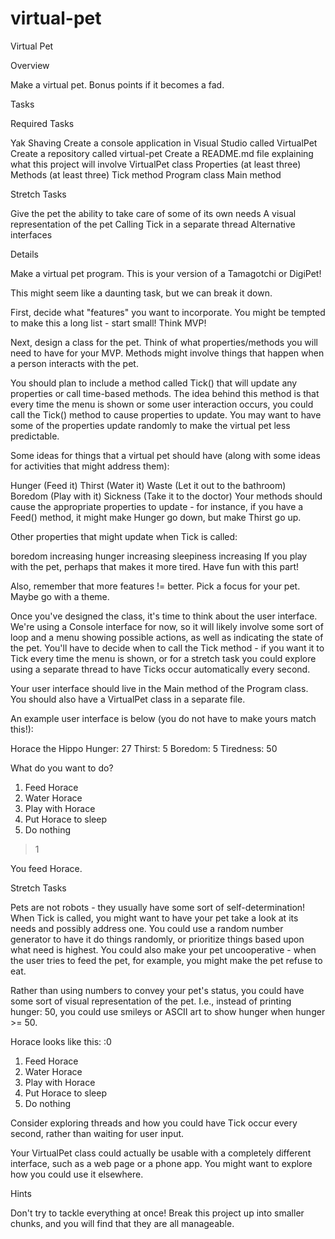 # virtual-pet

Virtual Pet

Overview

Make a virtual pet. Bonus points if it becomes a fad.

Tasks

Required Tasks

 Yak Shaving
 Create a console application in Visual Studio called VirtualPet
 Create a repository called virtual-pet
 Create a README.md file explaining what this project will involve
 VirtualPet class
 Properties (at least three)
 Methods (at least three)
 Tick method
 Program class
 Main method
 
Stretch Tasks

 Give the pet the ability to take care of some of its own needs
 A visual representation of the pet
 Calling Tick in a separate thread
 Alternative interfaces
 
Details

Make a virtual pet program. This is your version of a Tamagotchi or DigiPet!

This might seem like a daunting task, but we can break it down.

First, decide what "features" you want to incorporate. You might be tempted to make this a long list - start small! Think MVP!

Next, design a class for the pet. Think of what properties/methods you will need to have for your MVP. Methods might involve things that happen when a person interacts with the pet.

You should plan to include a method called Tick() that will update any properties or call time-based methods. The idea behind this method is that every time the menu is shown or some user interaction occurs, you could call the Tick() method to cause properties to update. You may want to have some of the properties update randomly to make the virtual pet less predictable.

Some ideas for things that a virtual pet should have (along with some ideas for activities that might address them):

Hunger (Feed it)
Thirst (Water it)
Waste (Let it out to the bathroom)
Boredom (Play with it)
Sickness (Take it to the doctor)
Your methods should cause the appropriate properties to update - for instance, if you have a Feed() method, it might make Hunger go down, but make Thirst go up.

Other properties that might update when Tick is called:

boredom increasing
hunger increasing
sleepiness increasing
If you play with the pet, perhaps that makes it more tired. Have fun with this part!

Also, remember that more features != better. Pick a focus for your pet. Maybe go with a theme.

Once you've designed the class, it's time to think about the user interface. We're using a Console interface for now, so it will likely involve some sort of loop and a menu showing possible actions, as well as indicating the state of the pet. You'll have to decide when to call the Tick method - if you want it to Tick every time the menu is shown, or for a stretch task you could explore using a separate thread to have Ticks occur automatically every second.

Your user interface should live in the Main method of the Program class. You should also have a VirtualPet class in a separate file.

An example user interface is below (you do not have to make yours match this!):

Horace the Hippo
Hunger: 27
Thirst: 5
Boredom: 5
Tiredness: 50

What do you want to do?
1. Feed Horace
2. Water Horace
3. Play with Horace
4. Put Horace to sleep
5. Do nothing

> 1

You feed Horace.

Stretch Tasks

Pets are not robots - they usually have some sort of self-determination! When Tick is called, you might want to have your pet take a look at its needs and possibly address one. You could use a random number generator to have it do things randomly, or prioritize things based upon what need is highest. You could also make your pet uncooperative - when the user tries to feed the pet, for example, you might make the pet refuse to eat.

Rather than using numbers to convey your pet's status, you could have some sort of visual representation of the pet. I.e., instead of printing hunger: 50, you could use smileys or ASCII art to show hunger when hunger >= 50.

Horace looks like this: :0

1. Feed Horace
2. Water Horace
3. Play with Horace
4. Put Horace to sleep
5. Do nothing

Consider exploring threads and how you could have Tick occur every second, rather than waiting for user input.

Your VirtualPet class could actually be usable with a completely different interface, such as a web page or a phone app. You might want to explore how you could use it elsewhere.

Hints

Don't try to tackle everything at once! Break this project up into smaller chunks, and you will find that they are all manageable.
